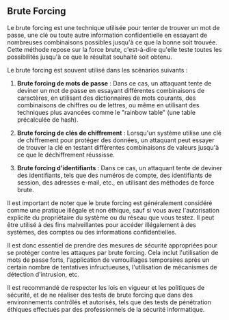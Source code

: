 ## Brute Forcing

Le brute forcing est une technique utilisée pour tenter de trouver un mot de passe, une clé ou toute autre information confidentielle en essayant de nombreuses combinaisons possibles jusqu'à ce que la bonne soit trouvée. Cette méthode repose sur la force brute, c'est-à-dire qu'elle teste toutes les possibilités jusqu'à ce que le résultat souhaité soit obtenu.

Le brute forcing est souvent utilisé dans les scénarios suivants :

1. **Brute forcing de mots de passe** : Dans ce cas, un attaquant tente de deviner un mot de passe en essayant différentes combinaisons de caractères, en utilisant des dictionnaires de mots courants, des combinaisons de chiffres ou de lettres, ou même en utilisant des techniques plus avancées comme le "rainbow table" (une table précalculée de hash).

2. **Brute forcing de clés de chiffrement** : Lorsqu'un système utilise une clé de chiffrement pour protéger des données, un attaquant peut essayer de trouver la clé en testant différentes combinaisons de valeurs jusqu'à ce que le déchiffrement réussisse.

3. **Brute forcing d'identifiants** : Dans ce cas, un attaquant tente de deviner des identifiants, tels que des numéros de compte, des identifiants de session, des adresses e-mail, etc., en utilisant des méthodes de force brute.

Il est important de noter que le brute forcing est généralement considéré comme une pratique illégale et non éthique, sauf si vous avez l'autorisation explicite du propriétaire du système ou du réseau que vous testez. Il peut être utilisé à des fins malveillantes pour accéder illégalement à des systèmes, des comptes ou des informations confidentielles.

Il est donc essentiel de prendre des mesures de sécurité appropriées pour se protéger contre les attaques par brute forcing. Cela inclut l'utilisation de mots de passe forts, l'application de verrouillages temporaires après un certain nombre de tentatives infructueuses, l'utilisation de mécanismes de détection d'intrusion, etc.

Il est recommandé de respecter les lois en vigueur et les politiques de sécurité, et de ne réaliser des tests de brute forcing que dans des environnements contrôlés et autorisés, tels que des tests de pénétration éthiques effectués par des professionnels de la sécurité informatique.
